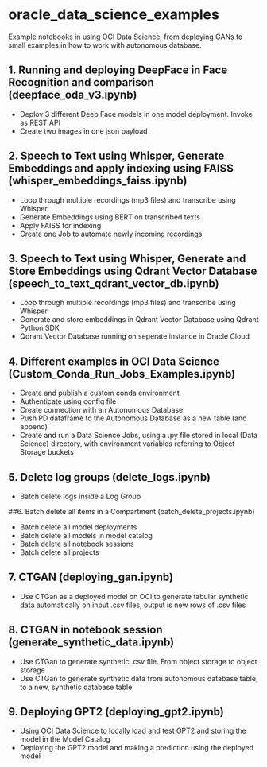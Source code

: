 # **oracle_data_science_examples**
Example notebooks in using OCI Data Science, from deploying GANs to small examples in how to work with autonomous database.

## 1. Running and deploying DeepFace in Face Recognition and comparison (deepface_oda_v3.ipynb)
- Deploy 3 different Deep Face models in one model deployment. Invoke as REST API
- Create two images in one json payload

## 2. Speech to Text using Whisper, Generate Embeddings and apply indexing using FAISS (whisper_embeddings_faiss.ipynb)
- Loop through multiple recordings (mp3 files) and transcribe using Whisper
- Generate Embeddings using BERT on transcribed texts
- Apply FAISS for indexing
- Create one Job to automate newly incoming recordings

## 3. Speech to Text using Whisper, Generate and Store Embeddings using Qdrant Vector Database (speech_to_text_qdrant_vector_db.ipynb)
- Loop through multiple recordings (mp3 files) and transcribe using Whisper
- Generate and store embeddings in Qdrant Vector Database using Qdrant Python SDK
- Qdrant Vector Database running on seperate instance in Oracle Cloud

## 4. Different examples in OCI Data Science (Custom_Conda_Run_Jobs_Examples.ipynb)
- Create and publish a custom conda environment
- Authenticate using config file
- Create connection with an Autonomous Database
- Push PD dataframe to the Autonomous Database as a new table (and append)
- Create and run a Data Science Jobs, using a .py file stored in local (Data Science) directory, with environment variables referring to Object Storage buckets

## 5. Delete log groups (delete_logs.ipynb)
- Batch delete logs inside a Log Group

 ##6. Batch delete all items in a Compartment (batch_delete_projects.ipynb)
- Batch delete all model deployments
- Batch delete all models in model catalog
- Batch delete all notebook sessions
- Batch delete all projects

## 7. CTGAN (deploying_gan.ipynb)
- Use CTGan as a deployed model on OCI to generate tabular synthetic data automatically on input .csv files, output is new rows of .csv files

## 8. CTGAN in notebook session (generate_synthetic_data.ipynb)
- Use CTGan to generate synthetic .csv file. From object storage to object storage
- Use CTGan to generate synthetic data from autonomous database table, to a new, synthetic database table

## 9. Deploying GPT2 (deploying_gpt2.ipynb)
- Using OCI Data Science to locally load and test GPT2 and storing the model in the Model Catalog
- Deploying the GPT2 model and making a prediction using the deployed model
